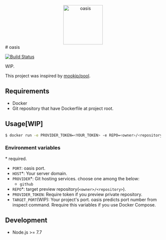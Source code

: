 <div align="center">
<img src="https://github.com/sunya9/oasis/wiki/oasis.png" alt="oasis" width="128" height="128">
</div>
# oasis

[![Build Status](https://travis-ci.org/sunya9/oasis.svg?branch=master)](https://travis-ci.org/sunya9/oasis)

WIP.

This project was inspired by [mookjp/pool](https://github.com/mookjp/pool).

## Requirements

* Docker
* Git repository that have Dockerfile at project root.

## Usage[WIP]

```sh
$ docker run -e PROVIDER_TOKEN=<YOUR_TOKEN> -e REPO=<owner>/<repository> -e TARGET_PORT=3000 -d -p 5121:5121 sunya/oasis
```

### Environment variables

\* required.

* `PORT`: oasis port.
* `HOST`*: Your server domain.
* `PROVIDER`*: Git hosting services. choose one among the below:
  * `github`
* `REPO`*: target preview repository(`<owner>/<repository>`).
* `PROVIDER_TOKEN`: Require token if you preview private repository.
* `TARGET_PORT`(WIP): Your project's port. oasis predicts port number from inspect command. Rrequire this variables if you use Docker Compose.

## Development
* Node.js >= 7.7


